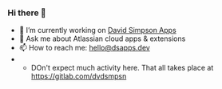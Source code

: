 ### Hi there 👋

- 🔭  I’m currently working on [David Simpson Apps](https://dsapps.dev/)
- 💬  Ask me about Atlassian cloud apps & extensions
- 📫  How to reach me: hello@dsapps.dev
- - DOn't expect much activity here. That all takes place at https://gitlab.com/dvdsmpsn

